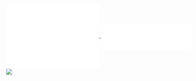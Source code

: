 
<br/>
<a href="https://github.com/JonLinkens">
  <img align="center" width="50%" src="./iso_calender.svg" />
</a>

<a href="https://github.com/JonLinkens">
  <img align="center" width="49%" src="./lines-of-code.svg" />
</a>

<a href="https://github.com/JonLinkens">
  <img align="center" width="50%" src="https://github-readme-stats.vercel.app/api/wakatime?username=jonlinkens&layout=compact&theme=dracula&langs_count=8&hide=tex" />
</a>
